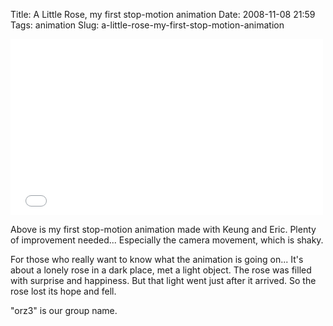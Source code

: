 Title: A Little Rose, my first stop-motion animation
Date: 2008-11-08 21:59
Tags: animation
Slug: a-little-rose-my-first-stop-motion-animation

<iframe src="//player.vimeo.com/video/2162341" width="500" height="282" frameborder="0" webkitallowfullscreen mozallowfullscreen allowfullscreen></iframe>

Above is my first stop-motion animation made with Keung and Eric. Plenty
of improvement needed... Especially the camera movement, which is shaky.

For those who really want to know what the animation is going on... It's
about a lonely rose in a dark place, met a light object. The rose was
filled with surprise and happiness. But that light went just after it
arrived. So the rose lost its hope and fell.

"orz3" is our group name.